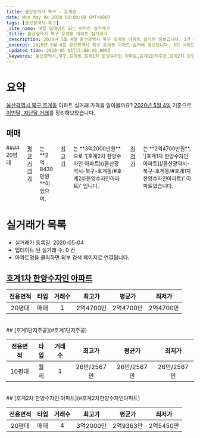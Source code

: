 ```yaml
---
title: 울산광역시 북구 - 호계동
date: Mon May 04 2020 00:00:00 GMT+0900
tags: [울산광역시-북구]
_site_name: 매일 업데이트 되는 아파트 실거래가
_title: 울산광역시 북구 호계동 아파트 실거래가
_description: 2020년 5월 4일 울산광역시 북구 호계동 아파트 실거래 정보입니다. 3건 아파트 정보가 있습니다.
_excerpt: 2020년 5월 4일 울산광역시 북구 호계동 아파트 실거래 정보입니다. 3건 아파트 정보가 있습니다.
_updated_time: 2020-05-03T15:00:00.000Z
_keywords: 울산광역시,북구,호계동,호계1차 한양수자인 아파트,호계1단지주공,호계2차 한양수자인 아파트
---
```





# 요약
<ins>울산광역시 북구 호계동</ins> 아파트 실거래 가격을 알아볼까요? <ins>2020년 5월 4일</ins> 기준으로 <ins>이번달, 지난달 거래</ins>를 정리해보았습니다.

## 매매
<div class="container">
<div class="twelve columns" markdown="1">
#### 20평대
<ins>평균 거래가</ins>는 **2억8430만원**이었으며, <ins>최고가</ins>는 **3억2000만원**으로 '[호계2차 한양수자인 아파트](/울산광역시-북구-호계동/#호계2차한양수자인아파트)' 입니다. <ins>최저가</ins>는 **2억4700만원**, '[호계1차 한양수자인 아파트](/울산광역시-북구-호계동/#호계1차한양수자인아파트)' 아파트였습니다.
</div>
</div>



# 실거래가 목록
- 실거래가 등록일: 2020-05-04
- 업데이트 된 실거래 수: 0 건
- 아파트명을 클릭하면 외부 검색 페이지로 연결됩니다.

## [호계1차 한양수자인 아파트](#호계1차한양수자인아파트)

|전용면적|타입|거래수|최고가|평균가|최저가|
|:---:|:---:|:---:|:---:|:---:|:---:|
|20평대|<span class="deal-type-1">매매</span>|1|2억4700만|2억4700만|2억4700만|

<br/>
## [호계1단지주공](#호계1단지주공)

|전용면적|타입|거래수|최고가|평균가|최저가|
|:---:|:---:|:---:|:---:|:---:|:---:|
|10평대|<span class="deal-type-3">월세</span>|1|26만/2567만|26만/2567만|26만/2567만|

<br/>
## [호계2차 한양수자인 아파트](#호계2차한양수자인아파트)

|전용면적|타입|거래수|최고가|평균가|최저가|
|:---:|:---:|:---:|:---:|:---:|:---:|
|20평대|<span class="deal-type-1">매매</span>|4|3억2000만|2억9363만|2억5450만|

<br/>



